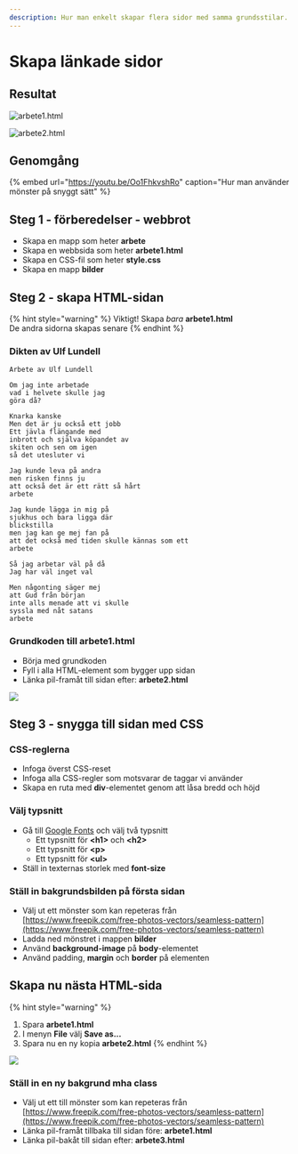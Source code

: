 ```yaml
---
description: Hur man enkelt skapar flera sidor med samma grundsstilar.
---
```


# Skapa länkade sidor

## Resultat

![arbete1.html](../.gitbook/assets/image%20%2856%29.png)

![arbete2.html](../.gitbook/assets/image%20%2855%29.png)

## Genomgång

{% embed url="https://youtu.be/Oo1FhkvshRo" caption="Hur man använder mönster på snyggt sätt" %}

## Steg 1 - förberedelser - webbrot

* Skapa en mapp som heter **arbete**
* Skapa en webbsida som heter **arbete1.html**
* Skapa en CSS-fil som heter **style.css**
* Skapa en mapp **bilder**

## Steg 2 - skapa HTML-sidan <a id="steg-2-skapa-html-sida"></a>

{% hint style="warning" %}
Viktigt! Skapa _bara_ **arbete1.html**  
De andra sidorna skapas senare
{% endhint %}

### Dikten av Ulf Lundell

```text
Arbete av Ulf Lundell

Om jag inte arbetade
vad i helvete skulle jag
göra då?

Knarka kanske
Men det är ju också ett jobb
Ett jävla flängande med
inbrott och själva köpandet av
skiten och sen om igen
så det utesluter vi

Jag kunde leva på andra
men risken finns ju
att också det är ett rätt så hårt
arbete

Jag kunde lägga in mig på
sjukhus och bara ligga där
blickstilla
men jag kan ge mej fan på
att det också med tiden skulle kännas som ett
arbete

Så jag arbetar väl på då
Jag har väl inget val

Men någonting säger mej
att Gud från början
inte alls menade att vi skulle
syssla med nåt satans
arbete
```

### Grundkoden till arbete1.html

* Börja med grundkoden
* Fyll i alla HTML-element som bygger upp sidan
* Länka pil-framåt till sidan efter: **arbete2.html**

![](../.gitbook/assets/image%20%2863%29.png)

## **Steg 3 - snygga till sidan med CSS** <a id="steg-3-snygga-till-sidan-med-css"></a>

### CSS-reglerna <a id="css-reglerna"></a>

* Infoga överst CSS-reset
* Infoga alla CSS-regler som motsvarar de taggar vi använder
* Skapa en ruta med **div**-elementet genom att låsa bredd och höjd

### Välj typsnitt

* Gå till [Google Fonts](https://fonts.google.com) och välj två typsnitt
  * Ett typsnitt för **&lt;h1&gt;** och **&lt;h2&gt;**
  * Ett typsnitt för **&lt;p&gt;**
  * Ett typsnitt för **&lt;ul&gt;**
* Ställ in texternas storlek med **font-size**

### Ställ in bakgrundsbilden på första sidan

* Välj ut ett mönster som kan repeteras från [https://www.freepik.com/free-photos-vectors/seamless-pattern](https://www.freepik.com/free-photos-vectors/seamless-pattern)
* Ladda ned mönstret i mappen **bilder**
* Använd **background-image** på **body**-elementet
* Använd padding, **margin** och **border** på elementen

## Skapa nu nästa HTML-sida

{% hint style="warning" %}
1. Spara **arbete1.html**
2. I menyn **File** välj **Save as...**
3. Spara nu en ny kopia **arbete2.html**
{% endhint %}

![](../.gitbook/assets/image%20%2865%29.png)

### Ställ in en ny bakgrund mha class

* Välj ut ett till mönster som kan repeteras från [https://www.freepik.com/free-photos-vectors/seamless-pattern](https://www.freepik.com/free-photos-vectors/seamless-pattern)
* Länka pil-framåt tillbaka till sidan före: **arbete1.html**
* Länka pil-bakåt till sidan efter: **arbete3.html**

